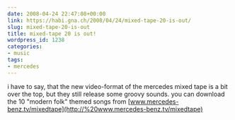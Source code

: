 ```yaml
---
date: 2008-04-24 22:47:08+00:00
link: https://habi.gna.ch/2008/04/24/mixed-tape-20-is-out/
slug: mixed-tape-20-is-out
title: mixed-tape 20 is out!
wordpress_id: 1238
categories:
- music
tags:
- mercedes
---
```


i have to say, that the new video-format of the mercedes mixed tape is a bit over the top, but they still release some groovy sounds. you can download the 10 "modern folk" themed songs from [www.mercedes-benz.tv/mixedtape](http://%20www.mercedes-benz.tv/mixedtape)



